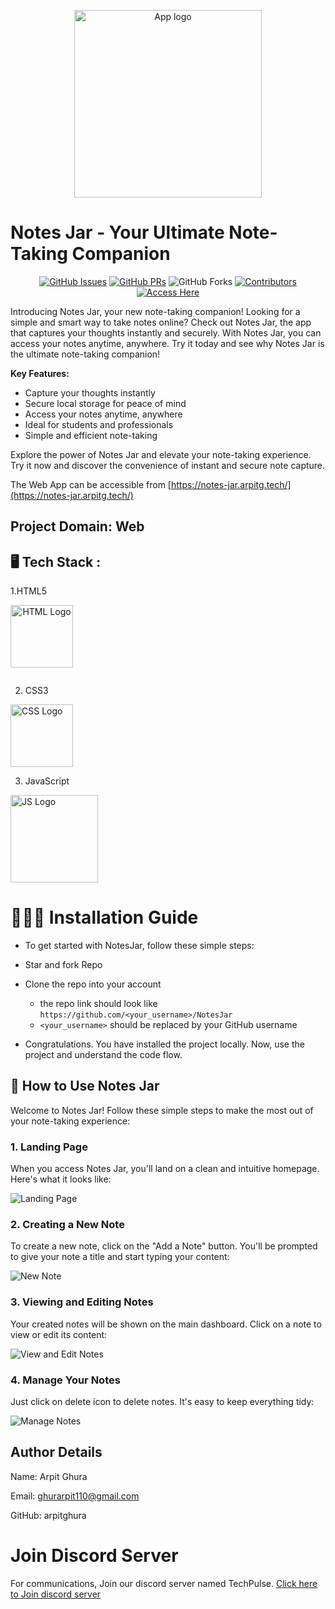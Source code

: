 <p align="center">
<img src="https://github.com/arpitghura/NotesJar/assets/134639939/1d36db5b-bbde-4c4a-a72a-887fa0baf017" alt="App logo" width="300">
</p>

# Notes Jar - Your Ultimate Note-Taking Companion
<div align="center">
    
[![GitHub Issues](https://img.shields.io/github/issues/arpitghura/NotesJar?color=blue&logo=github)](https://github.com/arpitghura/NotesJar/issues)
[![GitHub PRs](https://img.shields.io/github/issues-pr/arpitghura/NotesJar?style=social&logo=github)](https://github.com/arpitghura/NotesJar/pulls)
![GitHub Forks](https://img.shields.io/github/forks/arpitghura/NotesJar?color=2b9348&logo=git)
[![Contributors](https://img.shields.io/github/contributors/arpitghura/NotesJar?color=2b9348)](https://github.com/arpitghura/NotesJar/contributors)
[![Access Here](https://img.shields.io/badge/Access-Here-yellow?style=for-the-badge)](https://notes-jar.arpitg.tech/)

</div>

Introducing Notes Jar, your new note-taking companion! Looking for a simple and smart way to take notes online? Check out Notes Jar, the app that captures your thoughts instantly and securely. With Notes Jar, you can access your notes anytime, anywhere. Try it today and see why Notes Jar is the ultimate note-taking companion!

**Key Features:**
- Capture your thoughts instantly
- Secure local storage for peace of mind
- Access your notes anytime, anywhere
- Ideal for students and professionals
- Simple and efficient note-taking

Explore the power of Notes Jar and elevate your note-taking experience. Try it now and discover the convenience of instant and secure note capture.

The Web App can be accessible from [https://notes-jar.arpitg.tech/](https://notes-jar.arpitg.tech/)

## Project Domain: Web
## 🖥 Tech Stack :
1.HTML5 <div style="display: inline-block; text-align: center;">
  <img src="https://github.com/arpitghura/NotesJar/assets/134639939/56e9a442-8887-44d6-947c-c412ee057430" alt="HTML Logo" width="100" >
</div>

2. CSS3 <div style="display: inline-block; text-align: center;">
  <img src="https://github.com/arpitghura/NotesJar/assets/134639939/a3150a9b-1cf6-4a36-8712-36988a52018b" alt="CSS Logo" width="100">
</div> 

3. JavaScript <div style="display: inline-block; text-align: center;">
  <img src="https://github.com/arpitghura/NotesJar/assets/134639939/3c9ad429-a5a7-4cad-a7b0-90f912d157f8" alt="JS Logo" width="140" >
</div> 

# 👨🏼‍🔧 Installation Guide
- To get started with NotesJar, follow these simple steps:

- Star and fork Repo
- Clone the repo into your account
    - the repo link should look like `https://github.com/<your_username>/NotesJar`
    - `<your_username>` should be replaced by your GitHub username
- Congratulations. You have installed the project locally. Now, use the project and understand the code flow.

## 🦾 How to Use Notes Jar

Welcome to Notes Jar! Follow these simple steps to make the most out of your note-taking experience:

### 1. Landing Page

When you access Notes Jar, you'll land on a clean and intuitive homepage. Here's what it looks like:

![Landing Page](https://github.com/arpitghura/NotesJar/assets/134639939/8ccf86cf-5d95-4fb4-a39f-b609ff0b3e72)

### 2. Creating a New Note

To create a new note, click on the "Add a Note" button. You'll be prompted to give your note a title and start typing your content:

![New Note](https://github.com/arpitghura/NotesJar/assets/134639939/c5d5d67d-1de3-45f1-a46c-dd7c5f740151)

### 3. Viewing and Editing Notes

Your created notes will be shown on the main dashboard. Click on a note to view or edit its content:

![View and Edit Notes](https://github.com/arpitghura/NotesJar/assets/134639939/55e993f0-84e7-4dda-8340-fa5bf44e6f3c)

### 4. Manage Your Notes

Just click on delete icon to delete notes. It's easy to keep everything tidy:

![Manage Notes](https://github.com/arpitghura/NotesJar/assets/134639939/0e2f17b1-567f-4974-ab07-337572583d60)

## Author Details

Name: Arpit Ghura

Email: ghurarpit110@gmail.com

GitHub: arpitghura

# Join Discord Server
For communications, Join our discord server named TechPulse. [Click here to Join discord server](https://discord.gg/MwuJnFxNzV)
